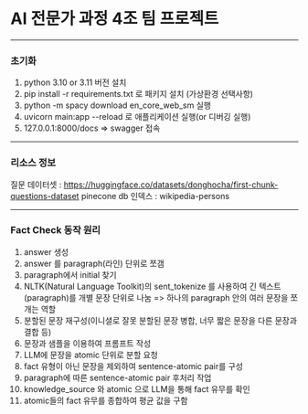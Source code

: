 # AI 전문가 과정 4조 팀 프로젝트

---
### 초기화
1. python 3.10 or 3.11 버전 설치
2. pip install -r requirements.txt 로 패키지 설치 (가상환경 선택사항)
3. python -m spacy download en_core_web_sm 실행
4. uvicorn main:app --reload 로 애플리케이션 실행(or 디버깅 실행)
5. 127.0.0.1:8000/docs => swagger 접속

---
### 리소스 정보
질문 데이터셋 : https://huggingface.co/datasets/donghocha/first-chunk-questions-dataset
pinecone db 인덱스 : wikipedia-persons 

---
### Fact Check 동작 원리
1. answer 생성
2. answer 를 paragraph(라인) 단위로 쪼갬
3. paragraph에서 initial 찾기
4. NLTK(Natural Language Toolkit)의 sent_tokenize 를 사용하여 긴 텍스트(paragraph)를 개별 문장 단위로 나눔
=> 하나의 paragraph 안의 여러 문장을 쪼개는 역할
5. 분할된 문장 재구성(이니셜로 잘못 분할된 문장 병합, 너무 짧은 문장을 다른 문장과 결합 등)
6. 문장과 샘플을 이용하여 프롬프트 작성
7. LLM에 문장을 atomic 단위로 분할 요청
8. fact 유형이 아닌 문장을 제외하여 sentence-atomic pair를 구성
9. paragraph에 따른 sentence-atomic pair 후처리 작업
10. knowledge_source 와 atomic 으로 LLM을 통해 fact 유무를 확인
11. atomic들의 fact 유무를 종합하여 평균 값을 구함
